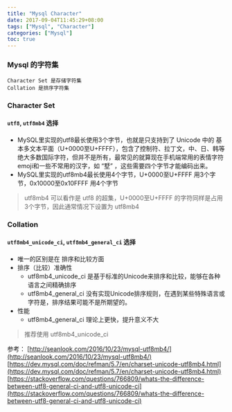 ```yaml
---
title: "Mysql Character"
date: 2017-09-04T11:45:29+08:00
tags: ["Mysql", "Character"]
categories: ["Mysql"]
toc: true
---
```



### Mysql 的字符集

    Character Set 是存储字符集
    Collation 是排序字符集

### Character Set

#### `utf8`, `utf8mb4` 选择

* MySQL里实现的utf8最长使用3个字节，也就是只支持到了 Unicode 中的 基本多文本平面（U+0000至U+FFFF），包含了控制符、拉丁文，中、日、韩等绝大多数国际字符，但并不是所有，最常见的就算现在手机端常用的表情字符 emoji和一些不常用的汉字，如 “墅” ，这些需要四个字节才能编码出来。
* MySQL里实现的utf8mb4最长使用4个字节，U+0000至U+FFFF 用3个字节，0x10000至0x10FFFF 用4个字节

> utf8mb4 可以看作是 utf8 的超集，U+0000至U+FFFF 的字符同样是占用3个字节，因此通常情况下设置为 utf8mb4

### Collation

#### `utf8mb4_unicode_ci`, `utf8mb4_general_ci` 选择

* 唯一的区别是在 排序和比较方面
* 排序（比较）准确性
    * utf8mb4_unicode_ci 是基于标准的Unicode来排序和比较，能够在各种语言之间精确排序
    * utf8mb4_general_ci 没有实现Unicode排序规则，在遇到某些特殊语言或字符是，排序结果可能不是所期望的。
* 性能
    * utf8mb4_general_ci 理论上更快，提升意义不大

> 推荐使用 utf8mb4_unicode_ci

参考：
    [http://seanlook.com/2016/10/23/mysql-utf8mb4/](http://seanlook.com/2016/10/23/mysql-utf8mb4/)
    [https://dev.mysql.com/doc/refman/5.7/en/charset-unicode-utf8mb4.html](https://dev.mysql.com/doc/refman/5.7/en/charset-unicode-utf8mb4.html)
    [https://stackoverflow.com/questions/766809/whats-the-difference-between-utf8-general-ci-and-utf8-unicode-ci](https://stackoverflow.com/questions/766809/whats-the-difference-between-utf8-general-ci-and-utf8-unicode-ci)

